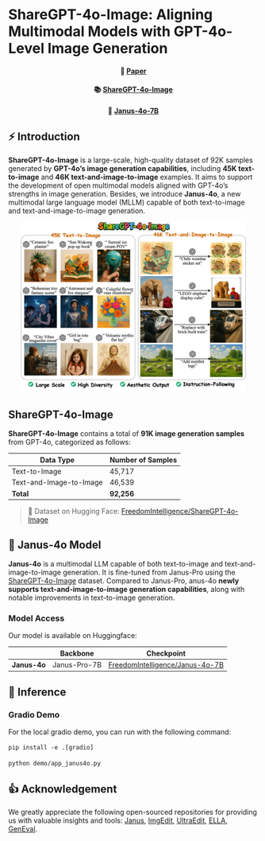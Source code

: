 # ShareGPT-4o-Image: Aligning Multimodal Models with GPT-4o-Level Image Generation

<!--
<p align="center">
<img src="./assets/logo.jpg" alt="logo" width="170" class="center"/><br>
</p>
-->

<div align="center">
  <h4>
 📃 <a href="https://arxiv.org/abs/2506.18095" target="_blank">Paper</a>
</h4>
<h4>
  📚 <a href="https://huggingface.co/datasets/FreedomIntelligence/ShareGPT-4o-Image" target="_blank">ShareGPT-4o-Image</a>
</h4>
  <h4>
  🤗 <a href="https://huggingface.co/FreedomIntelligence/Janus-4o-7B" target="_blank">Janus-4o-7B</a>
</h4>
</div>

## ⚡ Introduction
**ShareGPT-4o-Image** is a large-scale, high-quality dataset of 92K samples generated by **GPT-4o’s image generation capabilities**, including **45K text-to-image** and  **46K text-and-image-to-image** examples. It aims to support the development of open multimodal models aligned with GPT-4o’s strengths in image generation. Besides, we introduce **Janus-4o**, a new multimodal large language model (MLLM) capable of both text-to-image and text-and-image-to-image generation. 

<div align=center>
<img src="./assets/fig_0.png"  width = "90%" alt="mainpic" align=center/>
</div>

## ShareGPT-4o-Image

**ShareGPT-4o-Image** contains a total of **91K image generation samples** from GPT-4o, categorized as follows:

| Data Type               | Number of Samples |
| ----------------------- | ----------------- |
| Text-to-Image           | 45,717            |
| Text-and-Image-to-Image | 46,539            |
| **Total**               | **92,256**        |


> 🔗 Dataset on Hugging Face: [FreedomIntelligence/ShareGPT-4o-Image](https://huggingface.co/datasets/FreedomIntelligence/ShareGPT-4o-Image)

## 🎨 Janus-4o Model
**Janus-4o** is a multimodal LLM capable of both text-to-image and text-and-image-to-image generation. It is fine-tuned from Janus-Pro using the [ShareGPT-4o-Image](https://huggingface.co/datasets/FreedomIntelligence/ShareGPT-4o-Image) dataset. Compared to Janus-Pro, anus-4o **newly supports text-and-image-to-image generation capabilities**, along with notable improvements in text-to-image generation.


### Model Access
Our model is available on Huggingface:

|                 | Backbone           | Checkpoint                                                                            |
|----------------------|--------------------|---------------------------------------------------------------------------------------|
| **Janus-4o**  | Janus-Pro-7B         | [FreedomIntelligence/Janus-4o-7B](https://huggingface.co/FreedomIntelligence/Janus-4o-7B)             |

## 🎨 Inference

### Gradio Demo

For the local gradio demo, you can run with the following command:

```
pip install -e .[gradio]

python demo/app_janus4o.py
```

## 👍 Acknowledgement
We greatly appreciate the following open-sourced repositories for providing us with valuable insights and tools: [Janus](https://github.com/deepseek-ai/Janus), [ImgEdit](https://github.com/PKU-YuanGroup/ImgEdit), [UltraEdit](https://github.com/HaozheZhao/UltraEdit), [ELLA](https://github.com/TencentQQGYLab/ELLA), [GenEval](https://github.com/djghosh13/geneval).
